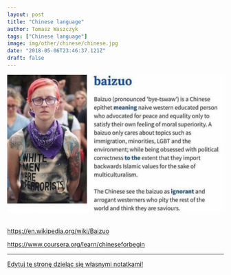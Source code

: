 ```yaml
---
layout: post
title: "Chinese language"
author: Tomasz Waszczyk
tags: ["Chinese language"]
image: img/other/chinese/chinese.jpg
date: "2018-05-06T23:46:37.121Z"
draft: false
---
```


<img src="./img/others/chinese/baizuo.jpeg"><br><br>

https://en.wikipedia.org/wiki/Baizuo

https://www.coursera.org/learn/chineseforbegin

<!-- Goodwin Gaw -->

---

<a href="https://github.com/TomaszWaszczyk/historia.waszczyk.com/edit/master/src/content/chinese.md" target="_blank">Edytuj tę stronę dzieląc się własnymi notatkami!</a>
